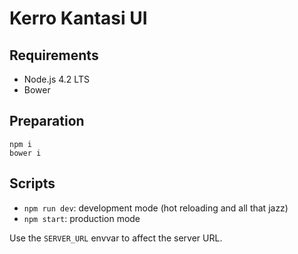 Kerro Kantasi UI
================

Requirements
------------

* Node.js 4.2 LTS
* Bower

Preparation
-----------

```
npm i
bower i
```

Scripts
-------

* `npm run dev`: development mode (hot reloading and all that jazz)
* `npm start`: production mode

Use the `SERVER_URL` envvar to affect the server URL.
